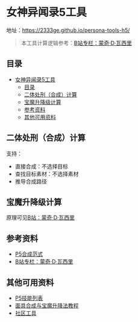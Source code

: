 # 女神异闻录5工具

地址：https://2333ge.github.io/persona-tools-h5/

> 本工具计算逻辑参考：[B站专栏：蒙奇·D·瓦西里](https://www.bilibili.com/opus/722047078518226960)

## 目录
- [女神异闻录5工具](#女神异闻录5工具)
  - [目录](#目录)
  - [二体处刑（合成）计算](#二体处刑合成计算)
  - [宝魔升降级计算](#宝魔升降级计算)
  - [参考资料](#参考资料)
  - [其他可用资料](#其他可用资料)

## 二体处刑（合成）计算

支持：

- 直接合成：不选择目标
- 查找目标素材：不选择素材
- 推导合成路径


## 宝魔升降级计算

原理可见[B站：蒙奇·D·瓦西里](https://www.bilibili.com/opus/722047078518226960)

## 参考资料

- [P5合成范式](https://wiki.biligame.com/persona/P5R/%E5%90%88%E6%88%90%E8%8C%83%E5%BC%8F)
- [B站专栏：蒙奇·D·瓦西里](https://www.bilibili.com/opus/722047078518226960)

## 其他可用资料

- [P5技能列表](https://wiki.biligame.com/persona/P5R%E6%8A%80%E8%83%BD%E5%88%97%E8%A1%A8)
- [面具合成与宝魔升降法教程](https://www.bilibili.com/opus/722047078518226960)
- [社区工具](https://zonizuka.github.io/p5r-fusion)
